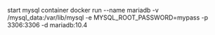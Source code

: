 

start mysql container
docker run --name mariadb  -v  /mysql_data:/var/lib/mysql   -e MYSQL_ROOT_PASSWORD=mypass -p 3306:3306 -d mariadb:10.4